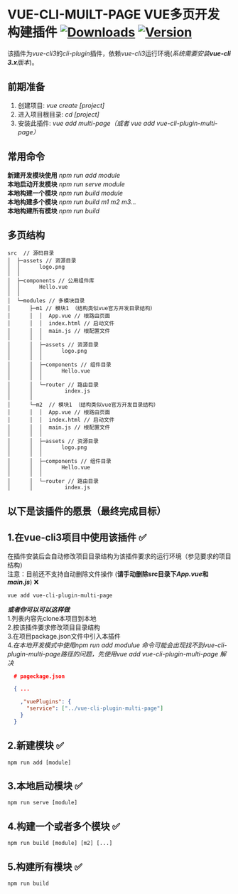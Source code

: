 # VUE-CLI-MUILT-PAGE VUE多页开发构建插件 [![Downloads](https://img.shields.io/npm/dt/vue-cli-plugin-multi-page.svg)](https://www.npmjs.com/package/vue-cli-plugin-multi-page) [![Version](https://img.shields.io/npm/v/vue-cli-plugin-multi-page.svg)](https://www.npmjs.com/package/vue-cli-plugin-multi-page)
该插件为*vue-cli3*的*cli-plugin*插件，依赖*vue-cli3*运行环境(*系统需要安装**vue-cli 3.x**版本*)。<br>
## 前期准备
1. 创建项目: *vue create [project]* <br>
2. 进入项目根目录: *cd [project]* <br>
3. 安装此插件:  *vue add multi-page（或者 vue add vue-cli-plugin-multi-page）* <br>
## 常用命令
**新建开发模块使用** *npm run add module*<br>
**本地启动开发模块** *npm run serve module*<br>
**本地构建一个模块** *npm run build module*<br>
**本地构建多个模块** *npm run build m1 m2 m3...*<br>
**本地构建所有模块** *npm run build*<br>

## 多页结构
```
src  // 源码目录
│  ├─assets // 资源目录
│  │      logo.png
│  │
│  ├─components // 公用组件库
│  │      Hello.vue
│  │
│  └─modules // 多模块目录
│      ├─m1 // 模块1 （结构类似vue官方开发目录结构）
│      │  │  App.vue // 根路由页面
│      │  │  index.html // 启动文件
│      │  │  main.js // 根配置文件
│      │  │
│      │  ├─assets // 资源目录
│      │  │      logo.png
│      │  │
│      │  ├─components // 组件目录
│      │  │      Hello.vue
│      │  │
│      │  └─router // 路由目录
│      │          index.js
│      │
│      └─m2  // 模块1 （结构类似vue官方开发目录结构）
│      │  │  App.vue // 根路由页面
│      │  │  index.html // 启动文件
│      │  │  main.js // 根配置文件
│      │  │
│      │  ├─assets // 资源目录
│      │  │      logo.png
│      │  │
│      │  ├─components // 组件目录
│      │  │      Hello.vue
│      │  │
│      │  └─router // 路由目录
│      │          index.js
```
## 以下是该插件的愿景（最终完成目标）

## 1.在vue-cli3项目中使用该插件 ✅
在插件安装后会自动修改项目目录结构为该插件要求的运行环境（参见要求的项目结构）<br>
注意：目前还不支持自动删除文件操作 (**请手动删除src目录下*App.vue*和*main.js***) ❌
```
vue add vue-cli-plugin-multi-page 
```
***或者你可以可以这样做***<br>
1.列表内容先clone本项目到本地<br>
2.按该插件要求修改项目目录结构<br>
3.在项目package.json文件中引入本插件<br>
4.*在本地开发模式中使用npm run add modulue 命令可能会出现找不到vue-cli-plugin-multi-page路径的问题，先使用vue add vue-cli-plugin-multi-page 解决*
</span>
``` json
  # pageckage.json

  { ...

    ,"vuePlugins": {
      "service": ["../vue-cli-plugin-multi-page"]
    }
  }
```

## 2.新建模块 ✅
```npm
npm run add [module]
```
## 3.本地启动模块 ✅
```npm
npm run serve [module] 
```
## 4.构建一个或者多个模块 ✅
```npm
npm run build [module] [m2] [...]
```
## 5.构建所有模块 ✅
```npm
npm run build
```
